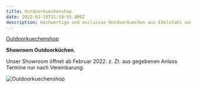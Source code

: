 ```yaml
---
title: Outdoorkuechenshop
date: 2022-01-16T11:59:53.806Z
description: Hochwertige und exclusive Outdoorkuechen aus Edelstahl und Teak.
---
```

[Outdoorkuechenshop](https://outdoorkuechenshop.de)

**Showroom Outdoorküchen.**

Unser Showroom öffnet ab Februar 2022. z. Zt. aus gegebenen Anlass Termine nur nach Vereinbarung.

![Outdoorkuechenshop](/assets/outdoor.web.jpg "Outdoorkuechenshop, im Garten grillen.")